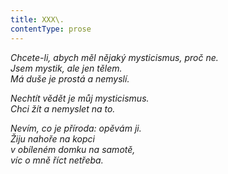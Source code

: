 ```yaml
---
title: XXX\.
contentType: prose
---
```


_Chcete-li, abych měl nějaký mysticismus, proč ne.  
Jsem mystik, ale jen tělem.  
Má duše je prostá a nemyslí._

_Nechtít vědět je můj mysticismus.  
Chci žít a nemyslet na to._

_Nevím, co je příroda: opěvám ji.  
Žiju nahoře na kopci  
v obíleném domku na samotě,  
víc o mně říct netřeba._
